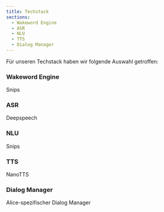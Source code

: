 ```yaml
---
title: Techstack
sections:
  - Wakeword Engine
  - ASR
  - NLU
  - TTS
  - Dialog Manager
---
```


Für unseren Techstack haben wir folgende Auswahl getroffen:

### Wakeword Engine

Snips

### ASR

Deepspeech

### NLU

Snips

### TTS

NanoTTS

### Dialog Manager

Alice-spezifischer Dialog Manager